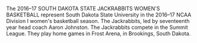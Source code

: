 The 2016–17 SOUTH DAKOTA STATE JACKRABBITS WOMEN'S BASKETBALL represent South Dakota State University in the 2016–17 NCAA Division I women's basketball season. The Jackrabbits, led by seventeenth year head coach Aaron Johnston. The Jackrabbits compete in the Summit League. They play home games in Frost Arena, in Brookings, South Dakota.

